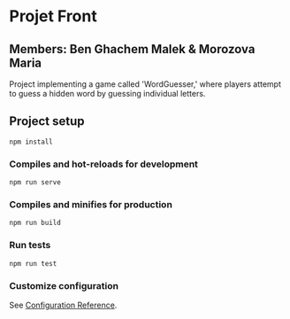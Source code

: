 # Projet Front

## Members: Ben Ghachem Malek & Morozova Maria

Project implementing a game called 'WordGuesser,' where players attempt to guess a hidden word by guessing individual letters.


## Project setup
```
npm install
```

### Compiles and hot-reloads for development
```
npm run serve
```

### Compiles and minifies for production
```
npm run build
```

### Run tests
```
npm run test
```

### Customize configuration
See [Configuration Reference](https://cli.vuejs.org/config/).
